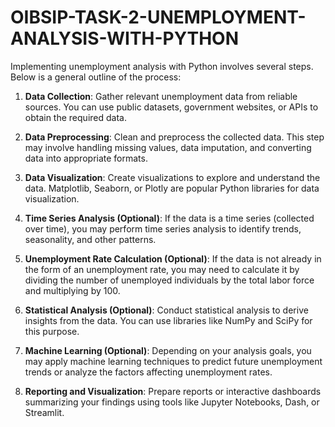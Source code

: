 # OIBSIP-TASK-2-UNEMPLOYMENT-ANALYSIS-WITH-PYTHON
Implementing unemployment analysis with Python involves several steps. Below is a general outline of the process:

1. **Data Collection**: Gather relevant unemployment data from reliable sources. You can use public datasets, government websites, or APIs to obtain the required data.

2. **Data Preprocessing**: Clean and preprocess the collected data. This step may involve handling missing values, data imputation, and converting data into appropriate formats.

3. **Data Visualization**: Create visualizations to explore and understand the data. Matplotlib, Seaborn, or Plotly are popular Python libraries for data visualization.

4. **Time Series Analysis (Optional)**: If the data is a time series (collected over time), you may perform time series analysis to identify trends, seasonality, and other patterns.

5. **Unemployment Rate Calculation (Optional)**: If the data is not already in the form of an unemployment rate, you may need to calculate it by dividing the number of unemployed individuals by the total labor force and multiplying by 100.

6. **Statistical Analysis (Optional)**: Conduct statistical analysis to derive insights from the data. You can use libraries like NumPy and SciPy for this purpose.

7. **Machine Learning (Optional)**: Depending on your analysis goals, you may apply machine learning techniques to predict future unemployment trends or analyze the factors affecting unemployment rates.

8. **Reporting and Visualization**: Prepare reports or interactive dashboards summarizing your findings using tools like Jupyter Notebooks, Dash, or Streamlit.
